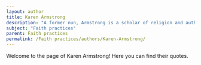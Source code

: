 ```yaml
---
layout: author
title: Karen Armstrong
description: "A former nun, Armstrong is a scholar of religion and author of several books that examine the relationship between faith and compassion across major world religions."
subject: "Faith practices"
parent: Faith practices
permalink: /Faith practices/authors/Karen-Armstrong/
---
```


Welcome to the page of Karen Armstrong! Here you can find their quotes.
